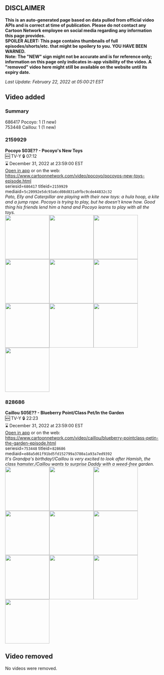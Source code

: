 ## DISCLAIMER
**This is an auto-generated page based on data pulled from official video APIs and is correct at time of publication. Please do not contact any Cartoon Network employee on social media regarding any information this page provides.**  
**SPOILER ALERT: This page contains thumbnails of full episodes/shorts/etc. that might be spoilery to you. YOU HAVE BEEN WARNED.**  
**Note: The "NEW" sign might not be accurate and is for reference only; information on this page only indicates in-app visibility of the video. A "removed" video here might still be available on the website until its expiry date.**  

_Last Update: February 22, 2022 at 05:00:21 EST_
## Video added
### Summary
686417 Pocoyo: 1 (1 new)  
753448 Caillou: 1 (1 new)  
### 2159929
**Pocoyo S03E?? - Pocoyo's New Toys**  
🆕 TV-Y 🔒 07:12  
⌛ December 31, 2022 at 23:59:00 EST  
[Open in app](https://cnvideo.sercomkc.org/redirector.html?type=cnapp&seriesid=1000000000093702&titleid=2159929&mediaid=5c20992e5dc93a6cd08d831a9fbc9cde44832c32) or on the web: https://www.cartoonnetwork.com/video/pocoyo/pocoyos-new-toys-episode.html  
seriesid=`686417` titleid=`2159929` mediaid=`5c20992e5dc93a6cd08d831a9fbc9cde44832c32`  
_Pato, Elly and Caterpillar are playing with their new toys: a hula hoop, a kite and a jump rope. Pocoyo is trying to play, but he doesn't know how. Good thing his friends lend him a hand and Pocoyo learns to play with all the toys._  
<a href="https://s3.amazonaws.com/cartoonorchestrator/2159929_001_1280x720.jpg"><img src="https://s3.amazonaws.com/cartoonorchestrator/2159929_001_640x360.jpg" height="144px" /></a><a href="https://s3.amazonaws.com/cartoonorchestrator/2159929_002_1280x720.jpg"><img src="https://s3.amazonaws.com/cartoonorchestrator/2159929_002_640x360.jpg" height="144px" /></a><a href="https://s3.amazonaws.com/cartoonorchestrator/2159929_003_1280x720.jpg"><img src="https://s3.amazonaws.com/cartoonorchestrator/2159929_003_640x360.jpg" height="144px" /></a><a href="https://s3.amazonaws.com/cartoonorchestrator/2159929_004_1280x720.jpg"><img src="https://s3.amazonaws.com/cartoonorchestrator/2159929_004_640x360.jpg" height="144px" /></a><a href="https://s3.amazonaws.com/cartoonorchestrator/2159929_005_1280x720.jpg"><img src="https://s3.amazonaws.com/cartoonorchestrator/2159929_005_640x360.jpg" height="144px" /></a><a href="https://s3.amazonaws.com/cartoonorchestrator/2159929_006_1280x720.jpg"><img src="https://s3.amazonaws.com/cartoonorchestrator/2159929_006_640x360.jpg" height="144px" /></a><a href="https://s3.amazonaws.com/cartoonorchestrator/2159929_007_1280x720.jpg"><img src="https://s3.amazonaws.com/cartoonorchestrator/2159929_007_640x360.jpg" height="144px" /></a><a href="https://s3.amazonaws.com/cartoonorchestrator/2159929_008_1280x720.jpg"><img src="https://s3.amazonaws.com/cartoonorchestrator/2159929_008_640x360.jpg" height="144px" /></a><a href="https://s3.amazonaws.com/cartoonorchestrator/2159929_009_1280x720.jpg"><img src="https://s3.amazonaws.com/cartoonorchestrator/2159929_009_640x360.jpg" height="144px" /></a><a href="https://s3.amazonaws.com/cartoonorchestrator/2159929_010_1280x720.jpg"><img src="https://s3.amazonaws.com/cartoonorchestrator/2159929_010_640x360.jpg" height="144px" /></a>
### 828686
**Caillou S05E?? - Blueberry Point/Class Pet/In the Garden**  
🆕 TV-Y 🔒 22:23  
⌛ December 31, 2022 at 23:59:00 EST  
[Open in app](https://cnvideo.sercomkc.org/redirector.html?type=cnapp&seriesid=1000000000093702&titleid=828686&mediaid=e88a5d61f91bd5fd152799a3780a1a93a7ed9392) or on the web: https://www.cartoonnetwork.com/video/caillou/blueberry-pointclass-petin-the-garden-episode.html  
seriesid=`753448` titleid=`828686` mediaid=`e88a5d61f91bd5fd152799a3780a1a93a7ed9392`  
_It's Grandpa's birthday!/Caillou is very excited to look after Hamish, the class hamster./Caillou wants to surprise Daddy with a weed-free garden._  
<a href="https://s3.amazonaws.com/cartoonorchestrator/828686_001_1280x720.jpg"><img src="https://s3.amazonaws.com/cartoonorchestrator/828686_001_640x360.jpg" height="144px" /></a><a href="https://s3.amazonaws.com/cartoonorchestrator/828686_002_1280x720.jpg"><img src="https://s3.amazonaws.com/cartoonorchestrator/828686_002_640x360.jpg" height="144px" /></a><a href="https://s3.amazonaws.com/cartoonorchestrator/828686_003_1280x720.jpg"><img src="https://s3.amazonaws.com/cartoonorchestrator/828686_003_640x360.jpg" height="144px" /></a><a href="https://s3.amazonaws.com/cartoonorchestrator/828686_004_1280x720.jpg"><img src="https://s3.amazonaws.com/cartoonorchestrator/828686_004_640x360.jpg" height="144px" /></a><a href="https://s3.amazonaws.com/cartoonorchestrator/828686_005_1280x720.jpg"><img src="https://s3.amazonaws.com/cartoonorchestrator/828686_005_640x360.jpg" height="144px" /></a><a href="https://s3.amazonaws.com/cartoonorchestrator/828686_006_1280x720.jpg"><img src="https://s3.amazonaws.com/cartoonorchestrator/828686_006_640x360.jpg" height="144px" /></a><a href="https://s3.amazonaws.com/cartoonorchestrator/828686_007_1280x720.jpg"><img src="https://s3.amazonaws.com/cartoonorchestrator/828686_007_640x360.jpg" height="144px" /></a><a href="https://s3.amazonaws.com/cartoonorchestrator/828686_008_1280x720.jpg"><img src="https://s3.amazonaws.com/cartoonorchestrator/828686_008_640x360.jpg" height="144px" /></a><a href="https://s3.amazonaws.com/cartoonorchestrator/828686_009_1280x720.jpg"><img src="https://s3.amazonaws.com/cartoonorchestrator/828686_009_640x360.jpg" height="144px" /></a><a href="https://s3.amazonaws.com/cartoonorchestrator/828686_010_1280x720.jpg"><img src="https://s3.amazonaws.com/cartoonorchestrator/828686_010_640x360.jpg" height="144px" /></a>
## Video removed
No videos were removed.  
